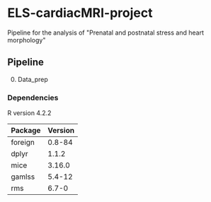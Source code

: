 # ELS-cardiacMRI-project

Pipeline for the analysis of "Prenatal and postnatal stress and heart morphology"

## Pipeline

0.  Data_prep

### Dependencies

R version 4.2.2

| Package | Version |
|---------|---------|
| foreign | 0.8-84  |
| dplyr   | 1.1.2   |
| mice    | 3.16.0  |
| gamlss  | 5.4-12  |
| rms     | 6.7-0   |
